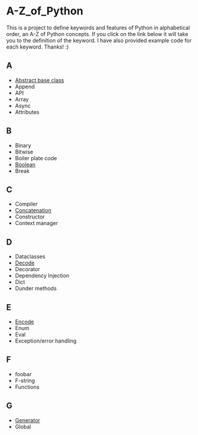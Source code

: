 # A-Z_of_Python

This is a project to define keywords and features of Python in alphabetical order, an A-Z of Python concepts. If you click on the link below it will take you to the definition of the keyword. I have also provided example code for each keyword. Thanks! :) 

## A
- [Abstract base class](https://github.com/pratikshapaudyal/A-Z_of_Python/blob/develop/A/AbstractBaseClass.md)
- Append
- API
- Array
- Async
- Attributes 

## B 
- Binary
- Bitwise
- Boiler plate code
- [Boolean](https://github.com/pratikshapaudyal/A-Z_of_Python/tree/develop/B/Boolean.md)
- Break

## C
- Compiler
- [Concatenation](https://github.com/pratikshapaudyal/A-Z_of_Python/tree/develop/C/Concatenation.md)
- Constructor 
- Context manager

## D
- Dataclasses
- [Decode](https://github.com/pratikshapaudyal/A-Z_of_Python/tree/develop/D/Decode.md)
- Decorator
- Dependency Injection
- Dict
- Dunder methods

## E
- [Encode](https://github.com/pratikshapaudyal/A-Z_of_Python/tree/develop/E/Encode.md)
- Enum
- Eval
- Exception/error handling

## F
- foobar
- F-string
- Functions

## G
- [Generator](https://github.com/pratikshapaudyal/A-Z_of_Python/tree/develop/G/Generator.md)
- Global